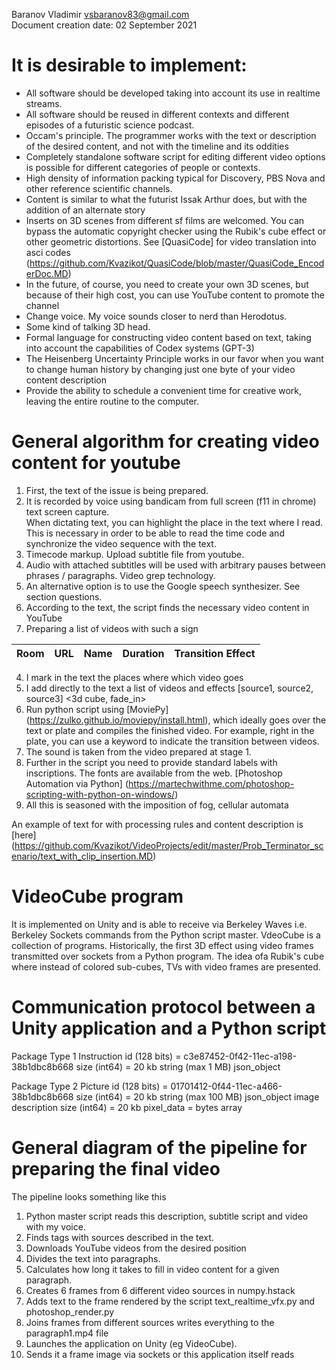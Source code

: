 Baranov Vladimir vsbaranov83@gmail.com <br>
Document creation date: 02 September 2021


# It is desirable to implement:

* All software should be developed taking into account its use in realtime streams.
* All software should be reused in different contexts and different episodes of a futuristic science podcast.
* Occam's principle. The programmer works with the text or description of the desired content, and not with the timeline and its oddities
* Completely standalone software script for editing different video options is possible for different categories of people or contexts.
* High density of information packing typical for Discovery, PBS Nova and other reference scientific channels.
* Content is similar to what the futurist Issak Arthur does, but with the addition of an alternate story
* Inserts on 3D scenes from different sf films are welcomed. You can bypass the automatic copyright checker using the Rubik's cube effect or other geometric distortions. See [QuasiCode] for video translation into asci codes (https://github.com/Kvazikot/QuasiCode/blob/master/QuasiCode_EncoderDoc.MD)
* In the future, of course, you need to create your own 3D scenes, but because of their high cost, you can use YouTube content to promote the channel
* Change voice. My voice sounds closer to nerd than Herodotus.
* Some kind of talking 3D head.
* Formal language for constructing video content based on text, taking into account the capabilities of Codex systems (GPT-3)
* The Heisenberg Uncertainty Principle works in our favor when you want to change human history by changing just one byte of your video content description
* Provide the ability to schedule a convenient time for creative work, leaving the entire routine to the computer.



# General algorithm for creating video content for youtube
1. First, the text of the issue is being prepared.
2. It is recorded by voice using bandicam from full screen (f11 in chrome) text screen capture. <br/>
   When dictating text, you can highlight the place in the text where I read. <br/>
   This is necessary in order to be able to read the time code and synchronize the video sequence with the text. <br/>
3. Timecode markup. Upload subtitle file from youtube.
4. Audio with attached subtitles will be used with arbitrary pauses between phrases / paragraphs. Video grep technology.
5. An alternative option is to use the Google speech synthesizer. See section questions.
6. According to the text, the script finds the necessary video content in YouTube
7. Preparing a list of videos with such a sign

Room | URL | Name | Duration | Transition Effect |
| --- | --- | --- | --- | --- |


4. I mark in the text the places where which video goes
5. I add directly to the text a list of videos and effects [source1, source2, source3] <3d cube, fade_in>
6. Run python script using [MoviePy] (https://zulko.github.io/moviepy/install.html),
which ideally goes over the text or plate and compiles the finished video.
For example, right in the plate, you can use a keyword to indicate the transition between videos.
7. The sound is taken from the video prepared at stage 1.
8. Further in the script you need to provide standard labels with inscriptions.
The fonts are available from the web.
[Photoshop Automation via Python] (https://martechwithme.com/photoshop-scripting-with-python-on-windows/)
9. All this is seasoned with the imposition of fog, cellular automata

An example of text for with processing rules and content description is [here] (https://github.com/Kvazikot/VideoProjects/edit/master/Prob_Terminator_scenario/text_with_clip_insertion.MD)

# VideoCube program
It is implemented on Unity and is able to receive via Berkeley Waves i.e. Berkeley Sockets commands from the Python script master.
VdeoCube is a collection of programs. Historically, the first 3D effect using video frames transmitted over sockets from a Python program.
The idea of ​​a Rubik's cube where instead of colored sub-cubes, TVs with video frames are presented.

# Communication protocol between a Unity application and a Python script
Package Type 1 Instruction
id (128 bits) = c3e87452-0f42-11ec-a198-38b1dbc8b668
size (int64) = 20 kb
string (max 1 MB) json_object

Package Type 2 Picture
id (128 bits) = 01701412-0f44-11ec-a466-38b1dbc8b668
size (int64) = 20 kb
string (max 100 MB) json_object image description
size (int64) = 20 kb
pixel_data = bytes array



# General diagram of the pipeline for preparing the final video
The pipeline looks something like this
1. Python master script reads this description, subtitle script and video with my voice.
2. Finds tags with sources described in the text.
3. Downloads YouTube videos from the desired position
4. Divides the text into paragraphs.
5. Calculates how long it takes to fill in video content for a given paragraph.
6. Creates 6 frames from 6 different video sources in numpy.hstack
7. Adds text to the frame rendered by the script text_realtime_vfx.py and photoshop_render.py
8. Joins frames from different sources writes everything to the paragraph1.mp4 file
9. Launches the application on Unity (eg VideoCube).
10. Sends it a frame image via sockets or this application itself reads
